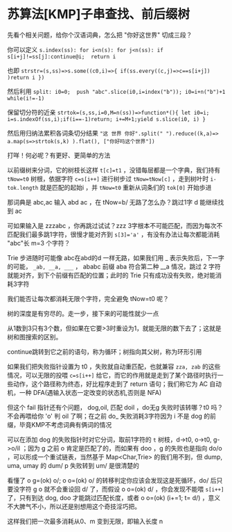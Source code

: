 # 苏算法[KMP]子串查找、前后缀树

先看个相关问题，给你个汉语词典，怎么把 "你好这世界" 切成三段？

你可以定义 `s.index(ss): for i<n(s): for j<n(ss): if s[i+j]!=ss[j]:continue@i;  return i`

也即 `strstr=(s,ss)=>s.some((c0,i)=>{ if(ss.every((c,j)=>c==s[i+j]) )return i })`

然后利用 `split: i0=0;  push "abc".slice(i0,i=index("b")); i0=i+n("b")+1 while(i!=-1)`

保留切分符的近亲 `strtok=(s,ss,i=0,M=n(ss))=>function*(){ let i0=i; i=s.indexOf(ss,i);if(i==-1)return; i+=M+1;yield s.slice(i0, i) }`

然后用归纳法累积各词条切分结果 `"这 世界 你好".split(" ").reduce((k,a)=> a.map(s=>strtok(s,k) ).flat(), ["你好吗这个世界"])`

打咩！何必呢？有更好、更简单的方法

以前缀树来分词，它的树枝长这样 `t[c]=t1` ，没错每层都是一个字典，我们持有 `tNow=t0` 树根，依据字符 `c=s[i++]` 进行树步过 `tNow=tNow[c]` ，走到树叶时 `i-tok.length` 就是匹配的起始i ，并 `tNow=t0` 重新从词条们的 `tok[0]` 开始歩进

那词典是 abc,ac 输入 abd ac ，在 tNow=b/ 无路了怎么办？跳过1字 d 能继续找到 ac

可如果输入是 zzzabc ，你再跳过试试？zzz 3字根本不可能匹配，而因为每次不匹配我们最多跳1字符，很慢才能对齐到 `s[3]='a'` ，有没有办法让每次都能消耗 "abc"长 m=3 个字符？

Trie 步进随时可能像 abc在abd的d 一样无路，如果我们用 _ 表示失败后，下一字的可能， `_ab, __a, ___` ， ababc 前缀 aba 符合第二种 __a 情况，跳过 2 字符就能对齐，到下个前缀有匹配的位置；此时的 Trie 只有成功没有失败，绝对能消耗3字符

我们能否让每次都消耗无限个字符，完全避免 tNow=t0 呢？

树的深度是有穷尽的。走一步，接下来的可能性就少一点

从1数到3只有3个数，但如果在它要>3时重设为1，就能无限的数下去了；这就是树和图搜索的区别。

continue跳转到它之前的语句，称为循环；树指向其父树，称为环形引用

如果我们把失败指针设置为 t0 ，失败就自动重匹配，也就兼容 `zza, zab` 的这些情况，可以无限的投喂 `c=s[i++]` 给它，而它的作用就是走到了某个路径时执行一些动作，这个路径称为终态，好比程序走到了 return 语句；我们称它为 AC 自动机，一种 DFA(遇输入状态一定改变的状态机,否则是 NFA)

但这个 fail 指针还有个问题， dog,oil, 匹配 doil ，do无g 失败时该转哪？t0 吗？不会再喂给你 'o' 判 oil 了啊；在之前 do_ 失败消耗3字符因为 i 不是 dog 的前缀，毕竟KMP不考虑词典有俩词的情况

可以在添加 dog 的失败指针时对它分词，取前1字符的 `t` 树枝，d->t0, o->t0, g->o/il ；因为 g 之前 o 肯定是匹配了的，而如果有 doo ，g 的失败也是指向 do/o ，可以形成一个重试链表，当然基于 Map<Char,Trie> 的我们用不到，但 dump, uma, umay 的 dum/ p 失败转到 um/ 是很清楚的

看懂了 o g=(ok) o/; o o=(ok) o/ 的转移判定你应该会发现这是死循环，do/ 后只要没字符 g o 就不会重设回 d/ 了，而假设 o o=(ok) d/ ，你会发现不能喂 `s[i++]` 了，只有到达 dog, doo 才能跳过匹配长度，或者 o o=(ok) (i+=1; t= d/) ，意义不大脾气不小，所以还是别想用这个奇技淫巧把。

这样我们把一次最多消耗从0、m 变到无限，即输入长度 n
